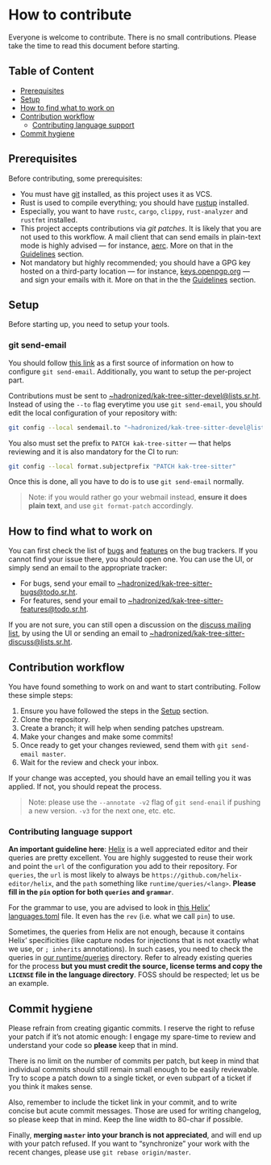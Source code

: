 # How to contribute

Everyone is welcome to contribute. There is no small contributions. Please take
the time to read this document before starting.

## Table of Content

- [Prerequisites](#prerequisites)
- [Setup](#setup)
- [How to find what to work on](#how-to-find-what-to-work-on)
- [Contribution workflow](#contribution-workflow)
  - [Contributing language support](#contributing-language-support)
- [Commit hygiene](#commit-hygiene)

## Prerequisites

Before contributing, some prerequisites:

- You must have [git] installed, as this project uses it as VCS.
- Rust is used to compile everything; you should have [rustup] installed.
- Especially, you want to have `rustc`, `cargo`, `clippy`, `rust-analyzer` and
  `rustfmt` installed.
- This project accepts contributions via _git patches_. It is likely that you
  are not used to this workflow. A mail client that can send emails in
  plain-text mode is highly advised — for instance, [aerc]. More on that in
  the [Guidelines](#guidelines) section.
- Not mandatory but highly recommended; you should have a GPG key hosted on a
  third-party location — for instance, [keys.openpgp.org] — and sign your
  emails with it. More on that in the the [Guidelines](#guidelines) section.

## Setup

Before starting up, you need to setup your tools.

### git send-email

You should follow [this link](https://git-send-email.io/) as a first source of
information on how to configure `git send-email`. Additionally, you want to
setup the per-project part.

Contributions must be sent to <~hadronized/kak-tree-sitter-devel@lists.sr.ht>.
Instead of using the `--to` flag everytime you use `git send-email`, you should
edit the local configuration of your repository with:

```sh
git config --local sendemail.to "~hadronized/kak-tree-sitter-devel@lists.sr.ht"
```

You also must set the prefix to `PATCH kak-tree-sitter` — that helps reviewing
and it is also mandatory for the CI to run:

```sh
git config --local format.subjectprefix "PATCH kak-tree-sitter"
```

Once this is done, all you have to do is to use `git send-email` normally.

> Note: if you would rather go your webmail instead, **ensure it does plain
> text**, and use `git format-patch` accordingly.

## How to find what to work on

You can first check the list of [bugs] and [features] on the bug trackers. If
you cannot find your issue there, you should open one. You can use the UI, or
simply send an email to the appropriate tracker:

- For bugs, send your email to <~hadronized/kak-tree-sitter-bugs@todo.sr.ht>.
- For features, send your email to <~hadronized/kak-tree-sitter-features@todo.sr.ht>.

If you are not sure, you can still open a discussion on the
[discuss mailing list], by using the UI or sending an email to
<~hadronized/kak-tree-sitter-discuss@lists.sr.ht>.

## Contribution workflow

You have found something to work on and want to start contributing. Follow these
simple steps:

1. Ensure you have followed the steps in the [Setup](#setup) section.
2. Clone the repository.
3. Create a branch; it will help when sending patches upstream.
4. Make your changes and make some commits!
5. Once ready to get your changes reviewed, send them with
  `git send-email master`.
6. Wait for the review and check your inbox.

If your change was accepted, you should have an email telling you it was
applied. If not, you should repeat the process.

> Note: please use the `--annotate -v2` flag of `git send-enail` if pushing a
> new version. `-v3` for the next one, etc. etc.

### Contributing language support

**An important guideline here**: [Helix](https://helix-editor.com/) is a well
appreciated editor and their queries are pretty excellent. You are highly
suggested to reuse their work and point the `url` of the configuration you add
to their repository. For `queries`, the `url` is most likely to always be
`https://github.com/helix-editor/helix`, and the `path` something like
`runtime/queries/<lang>`. **Please fill in the `pin` option for both `queries`
and `grammar`**.

For the grammar to use, you are advised to look in
[this Helix’ languages.toml](https://github.com/helix-editor/helix/blob/master/languages.toml)
file. It even has the `rev` (i.e. what we call `pin`) to use.

Sometimes, the queries from Helix are not enough, because it contains Helix’
specificities (like capture nodes for injections that is not exactly what we
use, or `; inherits` annotations). In such cases, you need to check the queries
in [our runtime/queries](./runtime/queries) directory. Refer to already existing
queries for the process **but you must credit the source, license terms and copy
the `LICENSE` file in the language directory**. FOSS should be respected; let us
be an example.

## Commit hygiene

Please refrain from creating gigantic commits. I reserve the right to refuse
your patch if it’s not atomic enough: I engage my spare-time to review and
understand your code so **please** keep that in mind.

There is no limit on the number of commits per patch, but keep in mind that
individual commits should still remain small enough to be easily reviewable. Try
to scope a patch down to a single ticket, or even subpart of a ticket if you
think it makes sense.

Also, remember to include the ticket link in your commit, and to write concise
but acute commit messages. Those are used for writing changelog, so please keep
that in mind. Keep the line width to 80-char if possible.

Finally, **merging `master` into your branch is not appreciated**, and will end
up with your patch refused. If you want to “synchronize” your work with the
recent changes, please use `git rebase origin/master`.

[git]: https://git-scm.com/
[rustup]: https://rustup.rs/
[aerc]: https://aerc-mail.org/
[keys.openpgp.org]: https://keys.openpgp.org/
[bugs]: https://todo.sr.ht/~hadronized/kak-tree-sitter-bugs
[features]: https://todo.sr.ht/~hadronized/kak-tree-sitter-features
[discuss mailing list]: https://lists.sr.ht/~hadronized/kak-tree-sitter-discuss
